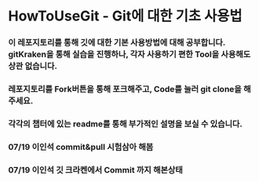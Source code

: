 # HowToUseGit - Git에 대한 기초 사용법

### 이 레포지토리를 통해 깃에 대한 기본 사용방법에 대해 공부합니다. gitKraken을 통해 실습을 진행하나, 각자 사용하기 편한 Tool을 사용해도 상관 없습니다.
### 레포지토리를 Fork버튼을 통해 포크해주고, Code를 눌러 git clone을 해주세요.
### 각각의 챕터에 있는 readme를 통해 부가적인 설명을 보실 수 있습니다.

### 07/19 이인석 commit&pull 시험삼아 해봄
### 07/19 이인석 깃 크라켄에서 Commit 까지 해본상태

